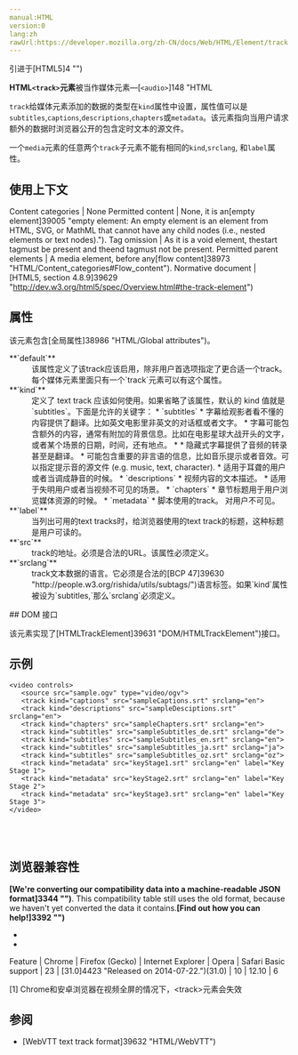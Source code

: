 ```yaml
---
manual:HTML
version:0
lang:zh
rawUrl:https://developer.mozilla.org/zh-CN/docs/Web/HTML/Element/track
---
```






引进于[HTML5]4 "")





**HTML`<track>`元素**被当作媒体元素—[`<audio>`]148 "HTML <audio> 元素用于在文档中表示音频内容。 <audio> 元素可以包含多个音频资源， 这些音频资源可以使用 src 属性或者<source> 元素来进行描述； 浏览器将会选择最合适的一个来使用。对于不支持<audio>元素的浏览器，<audio>元素也可以作为浏览器不识别的内容加入到文档中。")和[`<video>`]30 "HTML <video> 元素 用于在HTML或者XHTML文档中嵌入视频内容。")的子元素来使用。它允许指定计时字幕（或者基于事件的数据），例如自动处理字幕。



`track`给媒体元素添加的数据的类型在`kind`属性中设置，属性值可以是`subtitles`,`captions`,`descriptions`,`chapters`或`metadata`。该元素指向当用户请求额外的数据时浏览器公开的包含定时文本的源文件。



一个`media`元素的任意两个`track`子元素不能有相同的`kind`,`srclang`, 和`label`属性。


## 使用上下文<a name="使用上下文"></a>

Content categories | None 
Permitted content | None, it is an[empty element]39005 "empty element: An empty element is an element from HTML, SVG, or MathML that cannot have any child nodes (i.e., nested elements or text nodes)."). 
Tag omission | As it is a void element, thestart tagmust be present and theend tagmust not be present. 
Permitted parent elements | A media element, before any[flow content]38973 "HTML/Content_categories#Flow_content"). 
Normative document | [HTML5, section 4.8.9]39629 "http://dev.w3.org/html5/spec/Overview.html#the-track-element") 


## 属性<a name="属性"></a>


该元素包含[全局属性]38986 "HTML/Global attributes")。

<dl><dt id=''>**`default`**</dt><dd>该属性定义了该track应该启用，除非用户首选项指定了更合适一个track。每个媒体元素里面只有一个`track`元素可以有这个属性。</dd><dt id=''>**`kind`**</dt><dd>定义了 text track 应该如何使用。如果省略了该属性，默认的 kind 值就是`subtitles`。下面是允许的关键字：
* `subtitles`
	* 字幕给观影者看不懂的内容提供了翻译。比如英文电影里非英文的对话框或者文字。
	* 字幕可能包含额外的内容，通常有附加的背景信息。比如在电影星球大战开头的文字，或者某个场景的日期，时间，还有地点。
* * 隐藏式字幕提供了音频的转录甚至是翻译。
	* 可能包含重要的非言语的信息，比如音乐提示或者音效。可以指定提示音的源文件 (e.g. music, text, character).
	* 适用于耳聋的用户或者当调成静音的时候。
* `descriptions`
	* 视频内容的文本描述。
	* 适用于失明用户或者当视频不可见的场景。
* `chapters`
	* 章节标题用于用户浏览媒体资源的时候。
* `metadata`
	* 脚本使用的track。 对用户不可见。
</dd><dt id=''>**`label`**</dt><dd>当列出可用的text tracks时，给浏览器使用的text track的标题，这种标题是用户可读的。</dd><dt id=''>**`src`**</dt><dd>track的地址。必须是合法的URL。该属性必须定义。</dd><dt id=''>**`srclang`**</dt><dd>track文本数据的语言。它必须是合法的[BCP 47]39630 "http://people.w3.org/rishida/utils/subtags/")语言标签。如果`kind`属性被设为`subtitles,`那么`srclang`必须定义。</dd></dl>
## DOM 接口<a name="DOM_接口"></a>


该元素实现了[HTMLTrackElement]39631 "DOM/HTMLTrackElement")接口。


## 示例<a name="示例"></a>

```
<video controls>
   <source src="sample.ogv" type="video/ogv">
   <track kind="captions" src="sampleCaptions.srt" srclang="en">
   <track kind="descriptions" src="sampleDesciptions.srt" srclang="en">
   <track kind="chapters" src="sampleChapters.srt" srclang="en">
   <track kind="subtitles" src="sampleSubtitles_de.srt" srclang="de">
   <track kind="subtitles" src="sampleSubtitles_en.srt" srclang="en">
   <track kind="subtitles" src="sampleSubtitles_ja.srt" srclang="ja">
   <track kind="subtitles" src="sampleSubtitles_oz.srt" srclang="oz">
   <track kind="metadata" src="keyStage1.srt" srclang="en" label="Key Stage 1">
   <track kind="metadata" src="keyStage2.srt" srclang="en" label="Key Stage 2">
   <track kind="metadata" src="keyStage3.srt" srclang="en" label="Key Stage 3">
</video>
```

## <br></br>浏览器兼容性<a name="浏览器兼容性"></a>


**[We&#39;re converting our compatibility data into a machine-readable JSON format]3344 "")**. This compatibility table still uses the old format, because we haven&#39;t yet converted the data it contains.**[Find out how you can help!]3392 "")**


* 
* 

Feature | Chrome | Firefox (Gecko) | Internet Explorer | Opera | Safari 
Basic support | 23 | [31.0]4423 "Released on 2014-07-22.")(31.0) | 10 | 12.10 | 6 





[1] Chrome和安卓浏览器在视频全屏的情况下，&lt;track&gt;元素会失效


## 参阅<a name="参阅"></a>

* [WebVTT text track format]39632 "HTML/WebVTT")



